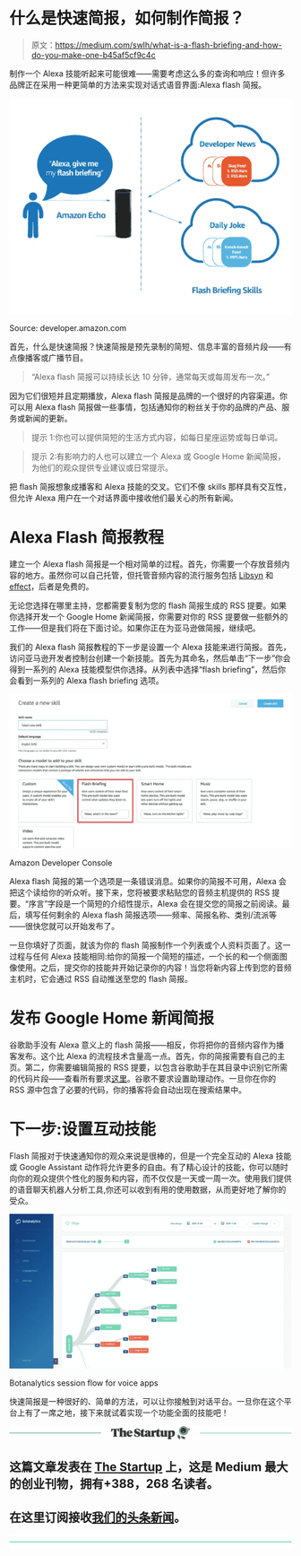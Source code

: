 # 什么是快速简报，如何制作简报？

> 原文：<https://medium.com/swlh/what-is-a-flash-briefing-and-how-do-you-make-one-b45af5cf9c4c>

制作一个 Alexa 技能听起来可能很难——需要考虑这么多的查询和响应！但许多品牌正在采用一种更简单的方法来实现对话式语音界面:Alexa flash 简报。

![](img/f45360fdd7eadd6b0af9caf47bb66b7a.png)

Source: developer.amazon.com

首先，什么是快速简报？快速简报是预先录制的简短、信息丰富的音频片段——有点像播客或广播节目。

> “Alexa flash 简报可以持续长达 10 分钟，通常每天或每周发布一次。”

因为它们很短并且定期播放，Alexa flash 简报是品牌的一个很好的内容渠道。你可以用 Alexa flash 简报做一些事情，包括通知你的粉丝关于你的品牌的产品、服务或新闻的更新。

> 提示 1:你也可以提供简短的生活方式内容，如每日星座运势或每日单词。

> 提示 2:有影响力的人也可以建立一个 Alexa 或 Google Home 新闻简报，为他们的观众提供专业建议或日常提示。

把 flash 简报想象成播客和 Alexa 技能的交叉。它们不像 skills 那样具有交互性，但允许 Alexa 用户在一个对话界面中接收他们最关心的所有新闻。

# **Alexa Flash 简报教程**

建立一个 Alexa flash 简报是一个相对简单的过程。首先，你需要一个存放音频内容的地方。虽然你可以自己托管，但托管音频内容的流行服务包括 [Libsyn](https://www.libsyn.com/) 和[effect](https://effct.co/)，后者是免费的。

无论您选择在哪里主持，您都需要复制为您的 flash 简报生成的 RSS 提要。如果你选择开发一个 Google Home 新闻简报，你需要对你的 RSS 提要做一些额外的工作——但是我们将在下面讨论。如果你正在为亚马逊做简报，继续吧。

我们的 Alexa flash 简报教程的下一步是设置一个 Alexa 技能来进行简报。首先，访问亚马逊开发者控制台创建一个新技能。首先为其命名，然后单击“下一步”你会得到一系列的 Alexa 技能模型供你选择。从列表中选择“flash briefing”，然后你会看到一系列的 Alexa flash briefing 选项。

![](img/c27c0ff8ac9b1bbc64ad393803914040.png)

Amazon Developer Console

Alexa flash 简报的第一个选项是一条错误消息。如果你的简报不可用，Alexa 会把这个读给你的听众听。接下来，您将被要求粘贴您的音频主机提供的 RSS 提要。“序言”字段是一个简短的介绍性提示，Alexa 会在提交您的简报之前阅读。最后，填写任何剩余的 Alexa flash 简报选项——频率、简报名称、类别/流派等——很快您就可以开始发布了。

一旦你填好了页面，就该为你的 flash 简报制作一个列表或个人资料页面了。这一过程与任何 Alexa 技能相同:给你的简报一个简短的描述，一个长的和一个侧面图像使用。之后，提交你的技能并开始记录你的内容！当您将新内容上传到您的音频主机时，它会通过 RSS 自动推送至您的 flash 简报。

# **发布 Google Home 新闻简报**

谷歌助手没有 Alexa 意义上的 flash 简报——相反，你将把你的音频内容作为播客发布。这个比 Alexa 的流程技术含量高一点。首先，你的简报需要有自己的主页。第二，你需要编辑简报的 RSS 提要，以包含谷歌助手在其目录中识别它所需的代码片段——查看所有要求[这里](https://developers.google.com/actions/content-actions/podcasts#rss-feed-requirements)。谷歌不要求设置助理动作。一旦你在你的 RSS 源中包含了必要的代码，你的播客将会自动出现在搜索结果中。

# **下一步:设置互动技能**

Flash 简报对于快速通知你的观众来说是很棒的，但是一个完全互动的 Alexa 技能或 Google Assistant 动作将允许更多的自由。有了精心设计的技能，你可以随时向你的观众提供个性化的服务和内容，而不仅仅是一天或一周一次。使用我们提供的语音聊天机器人分析工具,你还可以收到有用的使用数据，从而更好地了解你的受众。

![](img/7b0f25e5613cef36529019190aa85ed8.png)

Botanalytics session flow for voice apps

快速简报是一种很好的、简单的方法，可以让你接触到对话平台。一旦你在这个平台上有了一席之地，接下来就试着实现一个功能全面的技能吧！

[![](img/308a8d84fb9b2fab43d66c117fcc4bb4.png)](https://medium.com/swlh)

## 这篇文章发表在 [The Startup](https://medium.com/swlh) 上，这是 Medium 最大的创业刊物，拥有+388，268 名读者。

## 在这里订阅接收[我们的头条新闻](http://growthsupply.com/the-startup-newsletter/)。

[![](img/b0164736ea17a63403e660de5dedf91a.png)](https://medium.com/swlh)